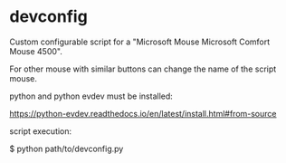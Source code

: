 # devconfig

Custom configurable script for a "Microsoft Mouse Microsoft Comfort Mouse 4500".

For other mouse with similar buttons can change the name of the script mouse.

python and python evdev must be installed:

https://python-evdev.readthedocs.io/en/latest/install.html#from-source

script execution: 

$ python path/to/devconfig.py